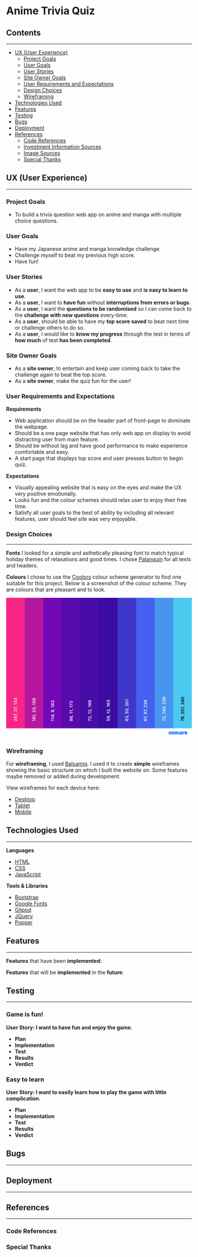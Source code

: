 # Anime Trivia Quiz 

## Contents 
---
  * [UX (User Experience)](#ux--user-experience-)
    + [Project Goals](#project-goals)
    + [User Goals](#user-goals)
    + [User Stories](#user-stories)
    + [Site Owner Goals](#site-owner-goals)
    + [User Requirements and Expectations](#user-requirements-and-expectations)
    + [Design Choices](#design-choices)
    + [Wireframing](#wireframing)
  * [Technologies Used](#technologies-used)
  * [Features](#features)
  * [Testing](#testing)
  * [Bugs](#bugs)
  * [Deployment](#deployment)
  * [References](#references)
    + [Code References](#code-references)
    + [Investment Information Sources](#investment-information-sources)
    + [Image Sources](#image-sources)
    + [Special Thanks](#special-thanks)

## UX (User Experience) 
---
### Project Goals 
* To build a trivia question web app on anime and manga with multiple choice questions.

### User Goals 
* Have my Japanese anime and manga knowledge challenge.
* Challenge myself to beat my previous high score.
* Have fun!

### User Stories 

* As a **user**, I want the web app to be **easy to use** and **is easy to learn to use**.
* As a **user**, I want to **have fun** without **interruptions from errors or bugs**.
* As a **user**, I want the **questions to be randomised** so I can come back to the **challenge with new questions** every-time. 
* As a **user**, should be able to have my **top score saved** to beat next time or challenge others to do so. 
* As a **user**, I would like to **know my progress** through the test in terms of **how much** of test **has been completed**.

### Site Owner Goals 
* As a **site owner**, to entertain and keep user coming back to take the challenge again to beat the top score.
* As a **site owner**, make the quiz fun for the user!

### User Requirements and Expectations 

**Requirements**
* Web application should be on the header part of front-page to dominate the webpage.
* Should be a one page website that has only web app on display to avoid distracting user from main feature.
* Should be without lag and have good performance to make experience comfortable and easy.
* A start page that displays top score and user presses button to begin quiz.

**Expectations**
* Visually appealing website that is easy on the eyes and make the UX very positive emotionally.
* Looks fun and the colour schemes should relax user to enjoy their free time.
* Satisfy all user goals to the best of ability by including all relevant features, user should feel site was very enjoyable.

### Design Choices 
---
**Fonts**
I looked for a simple and asthetically pleasing font to match typical holiday themes of relaxations and good times. I chose [Palanquin](https://fonts.google.com/specimen/Palanquin?category=Sans+Serif&sort=popularity&query=pa#standard-styles) for all texts and headers. 

**Colours**
I chose to use the [Coolors](https://coolors.co/f72585-b5179e-7209b7-560bad-480ca8-3a0ca3-3f37c9-4361ee-4895ef-4cc9f0) colour scheme generator to find one suitable for this project. Below is a screenshot of the colour scheme. They are colours that are pleasant and to look.

![Colour Scheme](wireframes/palette.png)

### Wireframing 

For **wireframing**, I used [Balsamiq](https://balsamiq.com/). I used it to create **simple** wireframes 
showing the basic structure on which I built the website on. Some features maybe removed or added during 
development. 

View wireframes for each device here:

* [Desktop](wireframes/desktop.png)
* [Tablet](wireframes/mobile.png)
* [Mobile](wireframes/tablet.png)

## Technologies Used 
---
**Languages**

* [HTML](https://developer.mozilla.org/en-US/docs/Web/HTML)
* [CSS](https://developer.mozilla.org/en-US/docs/Web/CSS)
* [JavaScript](https://en.wikipedia.org/wiki/JavaScript)

**Tools & Libraries**

* [Bootstrap](https://getbootstrap.com/)
* [Google Fonts](https://fonts.google.com/)
* [Gitpod](https://gitpod.io/workspaces/)
* [JQuery](https://jquery.com/) 
* [Popper](https://popper.js.org/)

## Features 
---
**Features** that have been **implemented**:


**Features** that will be **implemented** in the **future**:

## Testing 
---

### Game is fun!
**User Story: I want to have fun and enjoy the game.**
* **Plan**<br>
* **Implementation**<br>
* **Test**<br>
* **Results**<br>
* **Verdict**<br>

### Easy to learn
**User Story: I want to easily learn how to play the game with little complication.**
* **Plan**<br>
* **Implementation**<br>
* **Test**<br>
* **Results**<br>
* **Verdict**<br>



## Bugs 
---

## Deployment 
---

## References 
---
### Code References 

### Special Thanks 